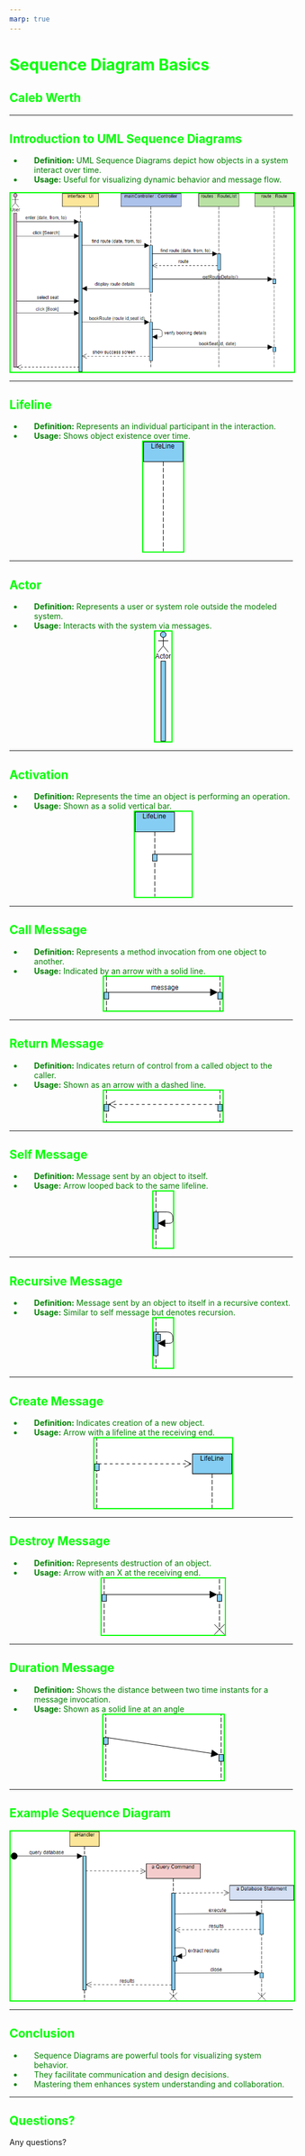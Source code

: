 ```yaml
---
marp: true
---
```


<style>
  /* Custom Matrix-style CSS */
  section {
    background-color: black;
    color: green;
    font-family: 'Courier New', Courier, monospace;
  }

  h1, h2, h3, h4, h5, h6 {
    color: #00FF00;
  }

  img {
    border: 2px solid #00FF00;
    display: block;
    margin: 0 auto;
  }

  ul, ol {
    color: green;
  }

  ul li, ol li {
    padding-left: 20px;
  }
</style>

# Sequence Diagram Basics
## Caleb Werth

---

## Introduction to UML Sequence Diagrams

- **Definition:** UML Sequence Diagrams depict how objects in a system interact over time.
- **Usage:** Useful for visualizing dynamic behavior and message flow.

![Example Sequence Diagram](images/example_sequence_diagram.png)

---

## Lifeline

- **Definition:** Represents an individual participant in the interaction.
- **Usage:** Shows object existence over time.
![Lifeline Example](images/lifeline_example.png)

---

## Actor

- **Definition:** Represents a user or system role outside the modeled system.
- **Usage:** Interacts with the system via messages.
![Actor Example](images/actor_example.png)

---

## Activation

- **Definition:** Represents the time an object is performing an operation.
- **Usage:** Shown as a solid vertical bar.
![Activation Example](images/activation_example.png)

---

## Call Message

- **Definition:** Represents a method invocation from one object to another.
- **Usage:** Indicated by an arrow with a solid line.
![Call Message Example](images/call_message_example.png)

---

## Return Message

- **Definition:** Indicates return of control from a called object to the caller.
- **Usage:** Shown as an arrow with a dashed line.
![Return Message Example](images/return_message_example.png)

---

## Self Message

- **Definition:** Message sent by an object to itself.
- **Usage:** Arrow looped back to the same lifeline.
![Self Message Example](images/self_message_example.png)

---

## Recursive Message

- **Definition:** Message sent by an object to itself in a recursive context.
- **Usage:** Similar to self message but denotes recursion.
![Recursive Message Example](images/recursive_message_example.png)

---

## Create Message

- **Definition:** Indicates creation of a new object.
- **Usage:** Arrow with a lifeline at the receiving end.
![Create Message Example](images/create_message_example.png)

---

## Destroy Message

- **Definition:** Represents destruction of an object.
- **Usage:** Arrow with an X at the receiving end.
![Destroy Message Example](images/destroy_message_example.png)

---

## Duration Message

- **Definition:** Shows the distance between two time instants for a message invocation.
- **Usage:** Shown as a solid line at an angle
![Duration Message Example](images/duration_message_example.png)

---

## Example Sequence Diagram

![Example Sequence Diagram](images/example_sequence_diagram_2.png)

---

## Conclusion

- Sequence Diagrams are powerful tools for visualizing system behavior.
- They facilitate communication and design decisions.
- Mastering them enhances system understanding and collaboration.

---

## Questions?

Any questions?
